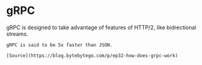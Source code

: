 # gRPC

gRPC is designed to take advantage of features of HTTP/2, like bidrectional streams.

```admonish tip
gRPC is said to be 5x faster than JSON.

[Source](https://blog.bytebytego.com/p/ep32-how-does-grpc-work)
```
